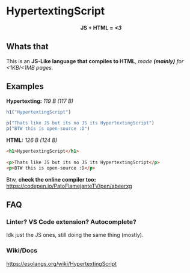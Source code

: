 # HypertextingScript

<center>
  <b>JS + HTML = 
    <i>
    &lt;3
  </i>
  </b>
</center>

## Whats that

This is an **JS-Like language that compiles to HTML**, *made **(mainly)** for <1KB/<1MB pages.*

## Examples

**Hypertexting:** _119 B (117 B)_

``` javascript
h1("HypertextingScript")
  
p("Thats like JS but its no JS its HypertextingScript")
p("BTW this is open-source :D")
```

**HTML:** _126 B (124 B)_
``` html
<h1>HypertextingScript</h1>
  
<p>Thats like JS but its no JS its HypertextingScript</p>
<p>BTW this is open-source :D</p>
```

Btw, **check the online compiler too:** <a href="https://codepen.io/PatoFlamejanteTV/pen/abeerxg">https://codepen.io/PatoFlamejanteTV/pen/abeerxg</a>
## FAQ

### Linter? VS Code extension? Autocomplete?

Idk just the JS ones, still doing the same thing (mostly).

### Wiki/Docs

https://esolangs.org/wiki/HypertextingScript
